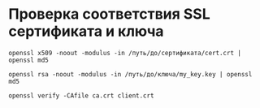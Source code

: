 # Проверка соответствия SSL сертификата и ключа

    openssl x509 -noout -modulus -in /путь/до/сертификата/cert.crt | openssl md5

    openssl rsa -noout -modulus -in /путь/до/ключа/my_key.key | openssl md5

    openssl verify -CAfile ca.crt client.crt